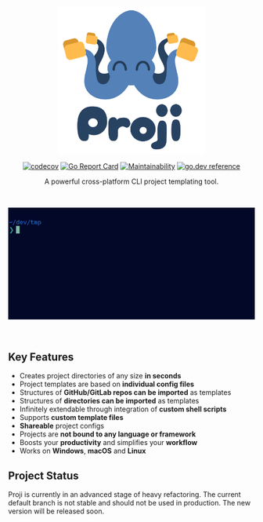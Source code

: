 <div align="center">
<img
    width=300px
    src="assets/images/proji-logo-title.svg"
    alt="proji logo"
/>

[![codecov](https://codecov.io/gh/nikoksr/proji/branch/master/graph/badge.svg?token=14YTIHXHTX)](https://codecov.io/gh/nikoksr/proji)
[![Go Report Card](https://goreportcard.com/badge/github.com/nikoksr/proji)](https://goreportcard.com/report/github.com/nikoksr/proji)
[![Maintainability](https://api.codeclimate.com/v1/badges/40bc389c40a19cfd7edd/maintainability)](https://codeclimate.com/github/nikoksr/proji/maintainability)
[![go.dev reference](https://img.shields.io/badge/go.dev-reference-007d9c?logo=go&logoColor=white&style=flat)](https://pkg.go.dev/github.com/nikoksr/proji)

</div>

<p align="center">A powerful cross-platform CLI project templating tool.</p>

<br />

<p align="center">
    <img src="assets/gifs/proji-quick-demo.gif" alt="Quick proji demo" width="550">
</p>

<br />

## Key Features

-   Creates project directories of any size **in seconds**
-   Project templates are based on **individual config files**
-   Structures of **GitHub/GitLab repos can be imported** as templates
-   Structures of **directories can be imported** as templates
-   Infinitely extendable through integration of **custom shell scripts**
-   Supports **custom template files**
-   **Shareable** project configs
-   Projects are **not bound to any language or framework**
-   Boosts your **productivity** and simplifies your **workflow**
-   Works on **Windows**, **macOS** and **Linux**

## Project Status

Proji is currently in an advanced stage of heavy refactoring. The current default branch is not stable and should not be used in production. The new version will be released soon.
